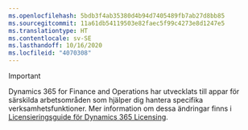 ```yaml
---
ms.openlocfilehash: 5bdb3f4ab35380d4b94d7405489fb7ab27d8bb85
ms.sourcegitcommit: 11a61db54119503e82faec5f99c4273e8d1247e5
ms.translationtype: HT
ms.contentlocale: sv-SE
ms.lasthandoff: 10/16/2020
ms.locfileid: "4070308"
---
```

> [!IMPORTANT]
> Dynamics 365 for Finance and Operations har utvecklats till appar för särskilda arbetsområden som hjälper dig hantera specifika verksamhetsfunktioner. Mer information om dessa ändringar finns i [Licensieringsguide för Dynamics 365 Licensing](https://mbs.microsoft.com/Files/public/365/Dynamics365LicensingGuide.pdf).
 
